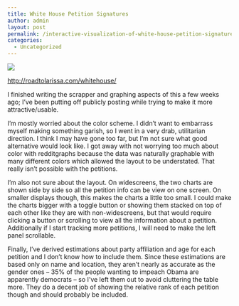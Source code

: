 ```yaml
---
title: White House Petition Signatures
author: admin
layout: post
permalink: /interactive-visualization-of-white-house-petition-signatures
categories:
  - Uncategorized
---
```


<img class=" wp-image-234 alignnone" src="http://www.roadtolarissa.com/wp-content/uploads/2012/12/petition.png" />

http://roadtolarissa.com/whitehouse/


I finished writing the scrapper and graphing aspects of this a few weeks ago; I’ve been putting off publicly posting while trying to make it more attractive/usable.

I’m mostly worried about the color scheme. I didn’t want to embarrass myself making something garish, so I went in a very drab, utilitarian direction. I think I may have gone too far, but I’m not sure what good alternative would look like. I got away with not worrying too much about color with redditgraphs because the data was naturally graphable with many different colors which allowed the layout to be understated. That really isn’t possible with the petitions.

I’m also not sure about the layout. On widescreens, the two charts are shown side by side so all the petition info can be view on one screen. On smaller displays though, this makes the charts a little too small. I could make the charts bigger with a toggle button or showing them stacked on top of each other like they are with non-widescreens, but that would require clicking a button or scrolling to view all the information about a petition. Additionally if I start tracking more petitions, I will need to make the left panel scrollable.

Finally, I’ve derived estimations about party affiliation and age for each petition and I don’t know how to include them. Since these estimations are based only on name and location, they aren’t nearly as accurate as the gender ones – 35% of the people wanting to impeach Obama are apparently democrats – so I’ve left them out to avoid cluttering the table more. They do a decent job of showing the relative rank of each petition though and should probably be included.
